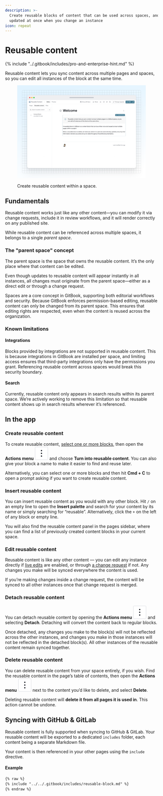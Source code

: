 ```yaml
---
description: >-
  Create reusable blocks of content that can be used across spaces, and all
  updated at once when you change an instance
icon: repeat
---
```


# Reusable content

{% include "../.gitbook/includes/pro-and-enterprise-hint.md" %}

Reusable content lets you sync content across multiple pages and spaces, so you can edit all instances of the block at the same time.

<figure><img src="../.gitbook/assets/04_02_25_reusable_content.svg" alt=""><figcaption><p>Create reusable content within a space.</p></figcaption></figure>

## Fundamentals

Reusable content works just like any other content—you can modify it via change requests, include it in review workflows, and it will render correctly on any published site.

While reusable content can be referenced across multiple spaces, it belongs to a single _parent space_.

### The "parent space" concept

The parent space is the space that owns the reusable content. It’s the only place where that content can be edited.

Even though updates to reusable content will appear instantly in all instances, all changes must originate from the parent space—either as a direct edit or through a change request.

Spaces are a core concept in GitBook, supporting both editorial workflows and security. Because GitBook enforces permission-based editing, reusable content can only be changed from its parent space. This ensures that editing rights are respected, even when the content is reused across the organization.

### Known limitations

#### Integrations

Blocks provided by integrations are not supported in reusable content. This is because integrations in GitBook are installed per space, and limiting access ensures that third-party integrations only have the permissions you grant. Referencing reusable content across spaces would break this security boundary.

#### Search

Currently, reusable content only appears in search results within its parent space. We’re actively working to remove this limitation so that reusable content shows up in search results wherever it’s referenced.

## In the app

### **Create reusable content**

To create reusable content, [select one or more blocks](blocks/#selecting-blocks-and-interacting-with-selected-blocks), then open the **Actions menu** <picture><source srcset="../.gitbook/assets/actions_icon_dark.svg" media="(prefers-color-scheme: dark)"><img src="../.gitbook/assets/actions_icon_light.svg" alt=""></picture> and choose **Turn into reusable content**. You can also give your block a name to make it easier to find and reuse later.

Alternatively, you can select one or more blocks and then hit **Cmd + C** to open a prompt asking if you want to create reusable content.

### **Insert reusable content**

You can insert reusable content as you would with any other block. Hit `/` on an empty line to open the **Insert palette** and search for your content by its name or simply searching for “reusable”. Alternatively, click the `+` on the left of any block or empty line.&#x20;

You will also find the reusable content panel in the pages sidebar, where you can find a list of previously created content blocks in your current space.

### **Edit reusable content**

Reusable content is like any other content — you can edit any instance directly if [live edits](../collaboration/live-edits.md) are enabled, or through [a change request](../collaboration/change-requests.md) if not. Any changes you make will be synced everywhere the content is used.

If you’re making changes inside a change request, the content will be synced to all other instances once that change request is merged.

### **Detach reusable content**

You can detach reusable content by opening the **Actions menu** <picture><source srcset="../.gitbook/assets/actions_icon_dark.svg" media="(prefers-color-scheme: dark)"><img src="../.gitbook/assets/actions_icon_light.svg" alt=""></picture> and selecting **Detach**. Detaching will convert the content back to regular blocks.

Once detached, any changes you make to the block(s) will not be reflected across the other instances, and changes you make in those instances will not be reflected in the detached block(s). All other instances of the reusable content remain synced together.

### Delete reusable content

You can delete reusable content from your space entirely, if you wish. Find the reusable content in the page’s table of contents, then open the **Actions menu** <picture><source srcset="../.gitbook/assets/actions_icon_dark.svg" media="(prefers-color-scheme: dark)"><img src="../.gitbook/assets/actions_icon_light.svg" alt=""></picture> next to the content you’d like to delete, and select **Delete**.

Deleting reusable content will **delete it from all pages it is used in**. This action cannot be undone.

## Syncing with GitHub & GitLab

Reusable content is fully supported when syncing to GitHub & GitLab. Your reusable content will be exported to a dedicated `includes` folder, each content being a separate Markdown file.

Your content is then referenced in your other pages using the `include` directive.

#### Example

```markdown
{% raw %}
{% include "../../.gitbook/includes/reusable-block.md" %}
{% endraw %}
```
